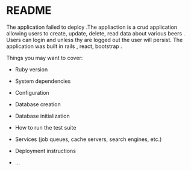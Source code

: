 # README
The application failed to deploy 
.The appliaction is a crud application allowing users to create, update, delete, read data about various beers . Users can login and unless thy are logged out the user will persist. 
The application was built in rails , react, bootstrap .

Things you may want to cover:

* Ruby version

* System dependencies

* Configuration

* Database creation

* Database initialization

* How to run the test suite

* Services (job queues, cache servers, search engines, etc.)

* Deployment instructions

* ...
